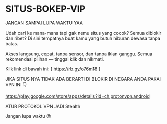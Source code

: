 # SITUS-BOKEP-VIP
JANGAN SAMPAI LUPA WAKTU YAA


Udah cari ke mana-mana tapi gak nemu situs yang cocok? Semua diblokir dan ribet?
Di sini tempatnya buat kamu yang butuh hiburan dewasa tanpa batas.

Akses langsung, cepat, tanpa sensor, dan tanpa iklan ganggu.
Semua rekomendasi pilihan — tinggal klik dan nikmati.

Klik link di bawah ini:
[ https://rb.gy/o76m18 ]

JIKA SITUS NYA TIDAK ADA BERARTI DI BLOKIR DI NEGARA ANDA 
PAKAI VPN INI 👇

https://play.google.com/store/apps/details?id=ch.protonvpn.android 

ATUR PROTOKOL VPN JADI Stealth 


Jangan lupa waktu 😡
